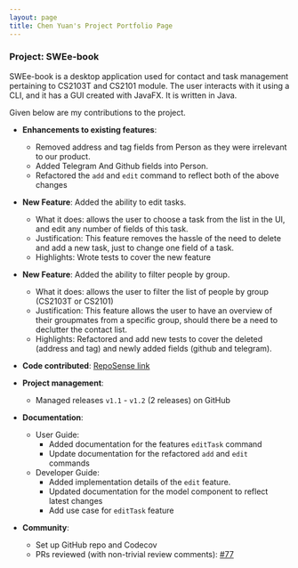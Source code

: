 ```yaml
---
layout: page
title: Chen Yuan's Project Portfolio Page
---
```


### Project: SWEe-book

SWEe-book is a desktop application used for contact and task management pertaining to CS2103T and CS2101 module. The user interacts with it using a CLI, and it has a GUI created with JavaFX. It is written in Java.

Given below are my contributions to the project.


* **Enhancements to existing features**:
  * Removed address and tag fields from Person as they were irrelevant to our product.
  * Added Telegram And Github fields into Person.
  * Refactored the `add` and `edit` command to reflect both of the above changes
  
* **New Feature**: Added the ability to edit tasks.
  * What it does: allows the user to choose a task from the list in the UI, and edit any number of fields of this task.
  * Justification: This feature removes the hassle of the need to delete and add a new task, just to change one field of a task.
  * Highlights: Wrote tests to cover the new feature

* **New Feature**: Added the ability to filter people by group.
  * What it does: allows the user to filter the list of people by group (CS2103T or CS2101)
  * Justification: This feature allows the user to have an overview of their groupmates from a specific group, should there be a need to declutter the contact list.
  * Highlights: Refactored and add new tests to cover the deleted (address and tag) and newly added fields (github and telegram).

  
* **Code contributed**: [RepoSense link](https://nus-cs2103-ay2122s1.github.io/tp-dashboard/?search=&sort=groupTitle&sortWithin=title&timeframe=commit&mergegroup=&groupSelect=groupByRepos&breakdown=true&checkedFileTypes=docs~functional-code~test-code~other&since=2021-09-17&tabOpen=true&tabType=authorship&tabAuthor=cyyeu&tabRepo=AY2122S1-CS2103T-W12-2%2Ftp%5Bmaster%5D&authorshipIsMergeGroup=false&authorshipFileTypes=docs~functional-code~test-code~other&authorshipIsBinaryFileTypeChecked=false)

* **Project management**:
  * Managed releases `v1.1` - `v1.2` (2 releases) on GitHub
  
* **Documentation**:
  * User Guide:
    * Added documentation for the features `editTask` command
    * Update documentation for the refactored `add` and `edit` commands
  * Developer Guide:
    * Added implementation details of the `edit` feature.
    * Updated documentation for the model component to reflect latest changes
    * Add use case for `editTask` feature

* **Community**:
  * Set up GitHub repo and Codecov
  * PRs reviewed (with non-trivial review comments): [#77](https://github.com/AY2122S1-CS2103T-W12-2/tp/pull/77)
